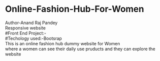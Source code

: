 # Online-Fashion-Hub-For-Women<br>
Author-Anand Raj Pandey<br>
Responsive website <br>
#Front End Project:-<br>
#Techology used:-Bootsrap<br>
This is an online fashion hub dummy website for Women<br>
where a women can see their daily use pruducts and they can explore the website
 
